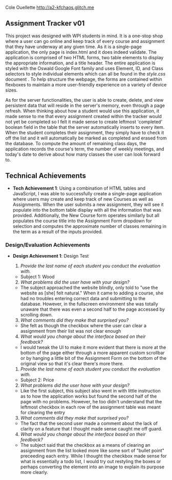 Cole Ouellette
http://a2-kfchaos.glitch.me

## Assignment Tracker v01

This project was designed with WPI students in mind. It is a one-stop shop where a user can go online and keep track of every course and assignment that they have underway at any given time. As it is a single-page application, the only page is index.html and it does indeed validate. The application is comprised of two HTML forms, two table elements to display the appropriate information, and a title header. The entire application is styled with the Oswald Google Font family and uses Element, ID, and Class selectors to style individual elements which can all be found in the _style.css_ document . To help structure the webpage, the forms are contained within flexboxes to maintain a more user-friendly experience on a variety of device sizes.

As for the server functionalities, the user is able to create, delete, and view persistent data that will reside in the server's memory, even through a page refresh. When thinking about how a student would use this application, it made sense to me that every assignment created within the tracker would not yet be completed so I felt it made sense to create leftmost 'completed' boolean field in the table that the server automatically inserts to every item. When the student completes their assignment, they simply have to check it off the list and it will automatically be marked as completed and erased from the database. To compute the amount of remaining class days, the application records the course's term, the number of weekly meetings, and today's date to derive about how many classes the user can look forward to.

## Technical Achievements

- **Tech Achievement 1**: Using a combination of HTML tables and JavaScript, I was able to successfully create a single-page application where users may create and keep track of new Courses as well as Assignments. When the user submits a new assignment, they will see it populate into the bottom table display with all the information that was provided. Additionally, the New Course form operates similarly but all populates the course title into the Assignment Form dropdown for selection and computes the approximate number of classes remaining in the term as a result of the inputs provided.

### Design/Evaluation Achievements

- **Design Achievement 1**: Design Test

    1. *Provide the last name of each student you conduct the evaluation with.*
    - Subject 1: Wood
    2. *What problems did the user have with your design?*
    - The subject approached the website blindly, only told to "use the website as [she] felt natural." When it came to adding a course, she had no troubles entering correct data and submitting to the database. However, in the fullscreen environment she was totally unaware that there was even a second half to the page accessed by scrolling down.
    3. *What comments did they make that surprised you?*
    - She felt as though the checkbox where the user can clear a assignment from their list was not clear enough
    4. *What would you change about the interface based on their feedback?*
    - I would tweak the UI to make it more evident that there is more at the bottom of the page either through a more apparent custom scrollbar or by hanging a little bit of the Assignment Form on the bottom of the original view so that it's clear there's more there.    
  
  
    1. *Provide the last name of each student you conduct the evaluation with.*
    - Subject 2: Price
    2. *What problems did the user have with your design?*
    - Like the first subject, this subject also went in with little instruction as to how the application works but found the second half of the page with no problems. However, he too didn't understand that the leftmost checkbox in each row of the assignment table was meant for clearing the entry
    3. *What comments did they make that surprised you?*
    - The fact that the second user made a comment about the lack of clarity on a feature that I thought made sense caught me off guard.
    4. *What would you change about the interface based on their feedback?*
    - The subject said that the checkbox as a means of clearing an assignment from the list looked more like some sort of "bullet point" preceeding each entry. While I thought the checkbox made sense for what is essentially a todo list, I would try out restyling the boxes or perhaps converting the element into an image to explain its purpose more clearly.